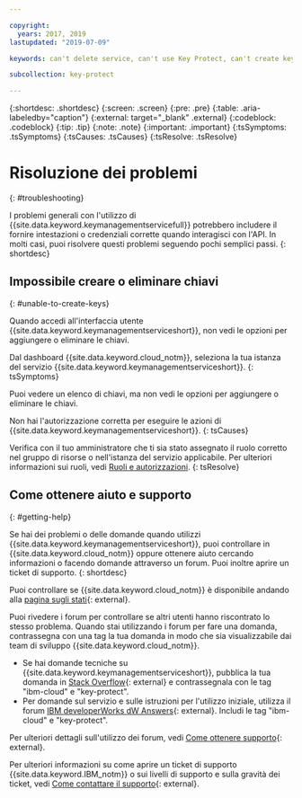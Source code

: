 ```yaml
---

copyright:
  years: 2017, 2019
lastupdated: "2019-07-09"

keywords: can't delete service, can't use Key Protect, can't create key, can't delete key

subcollection: key-protect

---
```


{:shortdesc: .shortdesc}
{:screen: .screen}
{:pre: .pre}
{:table: .aria-labeledby="caption"}
{:external: target="_blank" .external}
{:codeblock: .codeblock}
{:tip: .tip}
{:note: .note}
{:important: .important}
{:tsSymptoms: .tsSymptoms} 
{:tsCauses: .tsCauses} 
{:tsResolve: .tsResolve}

# Risoluzione dei problemi
{: #troubleshooting}

I problemi generali con l'utilizzo di {{site.data.keyword.keymanagementservicefull}} potrebbero includere il fornire intestazioni o credenziali corrette quando interagisci con l'API. In molti casi, puoi risolvere questi problemi seguendo pochi semplici passi.
{: shortdesc}

## Impossibile creare o eliminare chiavi
{: #unable-to-create-keys}

Quando accedi all'interfaccia utente {{site.data.keyword.keymanagementserviceshort}}, non vedi le opzioni per aggiungere o eliminare le chiavi.

Dal dashboard {{site.data.keyword.cloud_notm}}, seleziona la tua istanza del servizio {{site.data.keyword.keymanagementserviceshort}}.
{: tsSymptoms}

Puoi vedere un elenco di chiavi, ma non vedi le opzioni per aggiungere o eliminare le chiavi. 

Non hai l'autorizzazione corretta per eseguire le azioni di {{site.data.keyword.keymanagementserviceshort}}.
{: tsCauses} 

Verifica con il tuo amministratore che ti sia stato assegnato il ruolo corretto nel gruppo di risorse o nell'istanza del servizio applicabile. Per ulteriori informazioni sui ruoli, vedi [Ruoli e autorizzazioni](/docs/services/key-protect?topic=key-protect-manage-access#roles).
{: tsResolve}

## Come ottenere aiuto e supporto
{: #getting-help}

Se hai dei problemi o delle domande quando utilizzi {{site.data.keyword.keymanagementserviceshort}}, puoi controllare in {{site.data.keyword.cloud_notm}} oppure ottenere aiuto cercando informazioni o facendo domande attraverso un forum. Puoi inoltre aprire un ticket di supporto.
{: shortdesc}

Puoi controllare se {{site.data.keyword.cloud_notm}} è disponibile andando alla [pagina sugli stati](https://{DomainName}/status?tags=platform,runtimes,services){: external}.

Puoi rivedere i forum per controllare se altri utenti hanno riscontrato lo stesso problema. Quando stai utilizzando i forum per fare una domanda, contrassegna con una tag la tua domanda in modo che sia visualizzabile dai team di sviluppo
{{site.data.keyword.cloud_notm}}.

- Se hai domande tecniche su {{site.data.keyword.keymanagementserviceshort}}, pubblica la tua domanda in [Stack Overflow](https://stackoverflow.com/search?q=key-protect+ibm-cloud){: external} e contrassegnala con le tag "ibm-cloud" e "key-protect".
- Per domande sul servizio e sulle istruzioni per l'utilizzo iniziale, utilizza il forum [IBM developerWorks dW Answers](https://developer.ibm.com/answers/topics/key-protect/){: external}. Includi le tag "ibm-cloud"
e "key-protect".

Per ulteriori dettagli sull'utilizzo dei forum, vedi [Come ottenere supporto](/docs/get-support?topic=get-support-getting-customer-support#using-avatar){: external}.

Per ulteriori informazioni su come aprire un ticket di supporto {{site.data.keyword.IBM_notm}} o sui livelli di supporto e sulla gravità dei ticket, vedi [Come contattare il supporto](/docs/get-support?topic=get-support-getting-customer-support){: external}.
